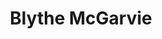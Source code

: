 ---
layout: layouts/profile.liquid
title: Blythe McGarvie
id: blythe_mcgarvie
prefix: 
first: Blythe
middle: 
last: McGarvie
suffix: 
currentTitle: Board Director and Financial Expert
currentOrg: LIF Group CEO and Founder
bio: Blythe McGarvie has served on 8 public corporate boards, currently serving as a member of the boards of directors of Apple Hospitality REIT (NYSE&#58;APLE), Sonoco, LKQ and privately-held Wawa. She was the Audit Committee Chair for Accenture for ten years after the company went public, Viacom, and Pepsi Bottling Group. She currently chairs one Audit and other committees including Nominating and Governance, Financial Policy, and Finance. She also served on the board of Travelers and LaFarge NA. See www.BlytheMcGarvie.com for more information.<br /><br />During 2020-21, at APLE, we kept all of the hotels opened and optimized real estate operating expenses to regain positive cash flow within months. In July 2021, Blythe completed the University of Cambridge course on ESG and Sustainability. In 2019, she earned a CERT Certificate in Cybersecurity Oversight and presented Corporate Governance topics to various audiences. She is a financial expert after years as a CFO at two public companies. She taught full-time in the accounting and management unit at Harvard Business School (HBS) for two years. In 2018, she served as Commissioner for the NACD’s Blue Ribbon Commission initiative focused on adaptive governance&#58; to better assess and respond to complex, difficult-to-identify risks that would have a profound economic, operational, and/or reputational effect, producing a popular report from the Commission.<br /><br />In 2018, Women Inc. named her as a 2018 Most Influential Director. In 2012, 2010, and 2008, NACD/Directorship selected Blythe as one of the Top 100 “Most Renowned and Influentials” in corporate governance. <br /><br />Prior to leading LIF Group, Blythe served as Chief Financial Officer based in Paris and transformed the global technology capabilities of BIC Group, a French public company. She was a pioneering Chief Financial Officer at Hannaford Bros. Co. as one of only ten female CFOs in the Fortune 500 in 1995 for 5 years until selling the company. Prior to Hannaford, she served as chief administrative officer – Pacific Rim for Sara Lee Corporation where she had responsibility for growing the business through acquisitions, improving IT and finance processes, and hiring leaders in the region.<br /><br />Blythe is a certified public accountant (CPA). She earned an MBA from Northwestern University’s J.L. Kellogg Graduate School of Management, which selected her for the Schaffner Award, presented annually to an alumnus who is preeminent in his or her field and who provided outstanding service to Kellogg. <br /><br />She is the author of bestselling book, Shaking the Globe, Courageous Decision-Making in a Changing World (published by John Wiley &amp; Sons in 2009) and Fit In Stand Out, subtitled Mastering the FISO Factor&#58; The Key to Leadership Effectiveness in Business and Life (published by McGraw-Hill in 2005).
linkedin: 
tiktok: 
twitter: 
aboutme: 
insta: 
orgURL: 
snapchat: 
personalURL: https://www.BlytheMcGarvie.com
smallHeadshotURL: assets/images/headshots/
originalHeadshotURL: assets/images/headshots/
tags-experience: 
 - Accounting
 - Cybersecurity
 - Finance
 - Governance
tags-current-industries: 
 - Consulting
tags-current-position: 
 - CFO / Chief Financial Officer
tags-past-industries: 
 - Manufacturing
 - Media
tags-past-position: 
 - CFO / Chief Financial Officer
tags-current-board-service: 
    - Corporate Private
    - Corporate Public
    - Nonprofit
tags-past-board-service: 
    - Corporate Public
boards-current-corporate-private: 
 - Wawa,Inc, Finance Comm. Chair
boards-current-corporate-public: 
 - Sonoco, Financial PolicyCommittee Chair
 - LKQ, Audit Committee Chair
 - Apple Hospitality REIT, Nom/Governance Comm. Chair
 - Wawa, Inc., Finance Comm. Chair
boards-current-nonprofit: 
 - Lyric Opera of Chicago, Community Outreach
 - Northlight Theatre, Building Campaign Member
boards-current-privateequity: 
boards-current-spac: 
boards-current-vc: 
boards-past-corporate-private: 
boards-past-corporate-public: 
 - Travelers Insurance, Executive Comm., Invest. Comm. Chair
 - Viacom, Audit Comm Chair
 - Accenture, Audit Comm Chair
 - Lafarge NA, Director
boards-past-nonprofit: 
boards-past-privateequity: 
boards-past-spac: 
boards-past-vc: 
---